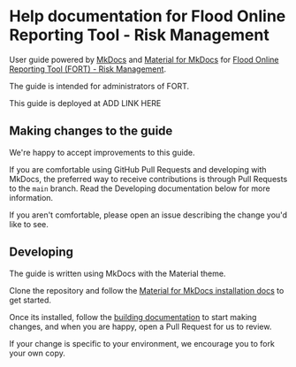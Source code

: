 # Help documentation for Flood Online Reporting Tool - Risk Management

User guide powered by [MkDocs](https://www.mkdocs.org/) and [Material for MkDocs](https://squidfunk.github.io/mkdocs-material/) for [Flood Online Reporting Tool (FORT) - Risk Management](https://github.com/Dorset-Council-UK/FloodOnlineReportingTool.RiskManagement).

The guide is intended for administrators of FORT. 

This guide is deployed at ADD LINK HERE

## Making changes to the guide

We're happy to accept improvements to this guide. 

If you are comfortable using GitHub Pull Requests and developing with MkDocs, the preferred way to receive contributions is through Pull Requests to the `main` branch. Read the Developing documentation below for more information.

If you aren't comfortable, please open an issue describing the change you'd like to see.

## Developing

The guide is written using MkDocs with the Material theme. 

Clone the repository and follow the [Material for MkDocs installation docs](https://squidfunk.github.io/mkdocs-material/getting-started/#installation) to get started. 

Once its installed, follow the [building documentation](https://squidfunk.github.io/mkdocs-material/creating-your-site/#previewing-as-you-write) to start making changes, and when you are happy, open a Pull Request for us to review.

If your change is specific to your environment, we encourage you to fork your own copy.